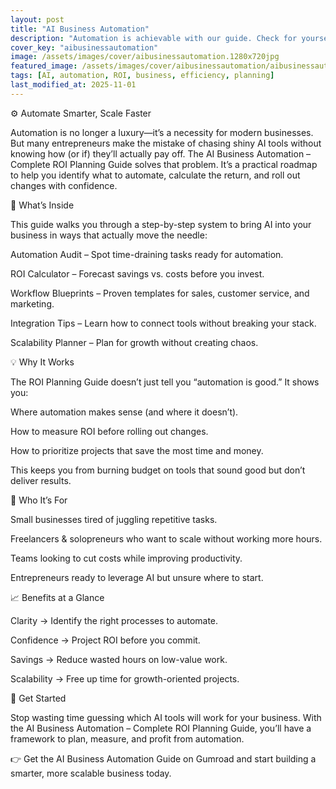 ```yaml
---
layout: post
title: "AI Business Automation"
description: "Automation is achievable with our guide. Check for yourself. We have a free practice version."
cover_key: "aibusinessautomation"
image: /assets/images/cover/aibusinessautomation.1280x720jpg
featured_image: /assets/images/cover/aibusinessautomation/aibusinessautomation.1280x720.jpg
tags: [AI, automation, ROI, business, efficiency, planning]
last_modified_at: 2025-11-01
---
```


⚙️ Automate Smarter, Scale Faster

Automation is no longer a luxury—it’s a necessity for modern businesses. But many entrepreneurs make the mistake of chasing shiny AI tools without knowing how (or if) they’ll actually pay off. The AI Business Automation – Complete ROI Planning Guide solves that problem. It’s a practical roadmap to help you identify what to automate, calculate the return, and roll out changes with confidence.

🎯 What’s Inside

This guide walks you through a step-by-step system to bring AI into your business in ways that actually move the needle:

Automation Audit – Spot time-draining tasks ready for automation.

ROI Calculator – Forecast savings vs. costs before you invest.

Workflow Blueprints – Proven templates for sales, customer service, and marketing.

Integration Tips – Learn how to connect tools without breaking your stack.

Scalability Planner – Plan for growth without creating chaos.

💡 Why It Works

The ROI Planning Guide doesn’t just tell you “automation is good.” It shows you:

Where automation makes sense (and where it doesn’t).

How to measure ROI before rolling out changes.

How to prioritize projects that save the most time and money.

This keeps you from burning budget on tools that sound good but don’t deliver results.

🚀 Who It’s For

Small businesses tired of juggling repetitive tasks.

Freelancers & solopreneurs who want to scale without working more hours.

Teams looking to cut costs while improving productivity.

Entrepreneurs ready to leverage AI but unsure where to start.

📈 Benefits at a Glance

Clarity → Identify the right processes to automate.

Confidence → Project ROI before you commit.

Savings → Reduce wasted hours on low-value work.

Scalability → Free up time for growth-oriented projects.

🔗 Get Started

Stop wasting time guessing which AI tools will work for your business. With the AI Business Automation – Complete ROI Planning Guide, you’ll have a framework to plan, measure, and profit from automation.

👉 Get the AI Business Automation Guide on Gumroad
 and start building a smarter, more scalable business today.
